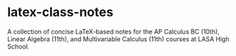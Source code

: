 # latex-class-notes

A collection of concise LaTeX-based notes for the AP Calculus BC (10th), Linear Algebra (11th), and Multivariable Calculus (11th) courses at LASA High School.
